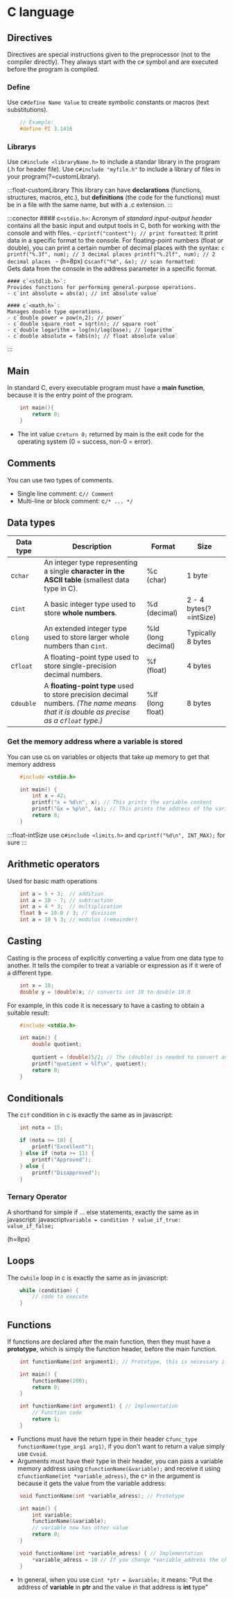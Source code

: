 # C language

## Directives
Directives are special instructions given to the preprocessor (not to the compiler directly). They always start with the c`#` symbol and are executed before the program is compiled.

### Define
Use c`#define Name Value` to create symbolic constants or macros (text substitutions).

```c
    // Example:
    #define PI 3.1416
```

### Librarys
Use c`#include <libraryName.h>` to include a standar library in the program (.h for header file).
Use c`#include "myfile.h"` to include a library of files in your program(?=customLibrary).

:::float-customLibrary
	This library can have **declarations** (functions, structures, macros, etc.), but **definitions** (the code for the functions) must be in a file with the same name, but with a .c extension.
:::


:::conector
    #### c`<stdio.h>`:
    Acronym of *standard input-output header* contains all the basic input and output tools in C, both for working with the console and with files.
    - c`printf("content"); // print formatted`:
    It print data in a specific format to the console. 
    For floating-point numbers (float or double), you can print a certain number of decimal places with the syntax:
    ```c
        printf("%.3f", num); // 3 decimal places
        printf("%.2lf", num); // 2 decimal places
    ```
    - (h=8px) c`scanf("%d", &x); // scan formatted`:<br>
    Gets data from the console in the address parameter in a specific format.

    #### c`<stdlib.h>`:
    Provides functions for performing general-purpose operations.
    - c`int absolute = abs(a); // int absolute value`

    #### c`<math.h>`:
    Manages double type operations.
    - c`double power = pow(n,2); // power`
    - c`double square_root = sqrt(n); // square root`
    - c`double logarithm = log(n)/log(base); // logarithm`
    - c`double absolute = fabs(n); // float absolute value`
:::

## Main
In standard C, every executable program must have a **main function**, because it is the entry point of the program.
```c
    int main(){
        return 0;
    }
```

- The int value c`return 0;` returned by main is the exit code for the operating system (0 = success, non-0 = error).

## Comments
You can use two types of comments.
- Single line comment: c`// Comment`
- Multi-line or block comment: c`/* ... */`

## Data types

| Data type | Description | Format | Size |
|----------|----------|----------|----------|
| c`char` | An integer type representing a single **character in the ASCII table** (smallest data type in C). | %c <br> (char) | 1 byte |
| c`int` | A basic integer type used to store **whole numbers**. | %d <br> (decimal) | 2 - 4 bytes(?=intSize)|
| c`long` | An extended integer type used to store larger whole numbers than c`int`. | %ld <br> (long decimal) | Typically 8 bytes |
| c`float` | A floating-point type used to store single-precision decimal numbers. | %f <br> (float)| 4 bytes |
| c`double` | A **floating-point type** used to store precision decimal numbers. *(The name means that it is double as precise as a c`float` type.)* | %lf <br> (long float) | 8 bytes |

### Get the memory address where a variable is stored

You can use c`&` on variables or objects that take up memory to get that memory address
```c
    #include <stdio.h>

    int main() {
        int x = 42;
        printf("x = %d\n", x); // This prints the variable content
        printf("&x = %p\n", &x); // This prints the address of the variable.
        return 0;
    }
```

:::float-intSize
    use c`#include <limits.h>` and c`printf("%d\n", INT_MAX);` for sure
:::

## Arithmetic operators
Used for basic math operations
```c
    int a = 5 + 3;  // addition
    int a = 10 - 7; // subtraction
    int a = 4 * 3;  // multiplication
    float b = 10.0 / 3; // division
    int a = 10 % 3; // modulus (remainder)
```

## Casting
Casting is the process of explicitly converting a value from one data type to another. It tells the compiler to treat a variable or expression as if it were of a different type.

```c
    int x = 10;
    double y = (double)x; // converts int 10 to double 10.0
```

For example, in this code it is necessary to have a casting to obtain a suitable result:

```c
    #include <stdio.h>

    int main() {
        double quotient;
        
        quotient = (double)5/2; // The (double) is needed to convert an int type to a double type and have all decimal places
        printf("quotient = %lf\n", quotient);
        return 0;
    }
```

## Conditionals
The c`if` condition in c is exactly the same as in javascript:
```c
    int nota = 15;

    if (nota >= 18) {
        printf("Excellent");
    } else if (nota >= 11) {
        printf("Approved");
    } else {
        printf("Disapproved");
    }
```

### Ternary Operator
A shorthand for simple if ... else statements, exactly the same as in javascript:
 javascript`variable = condition ? value_if_true: value_if_false;`

(h=8px)

## Loops
The c`while` loop in c is exactly the same as in javascript:
```c
    while (condition) {
        // code to execute
    }
```

## Functions
If functions are declared after the main function, then they must have a **prototype**, which is simply the function header, before the main function.
```c
    int functionName(int argument1); // Prototype, this is necessary if the function is called before implementation because otherwise the compiler does not know what the structure of the function looks like when it is called in the main function and cannot compile the C program.

    int main() {
        functionName(100);
        return 0;
    }

    int functionName(int argument1) { // Implementation
        // Function code
        return 1;
    }
```
- Functions must have the return type in their header c`func_type functionName(type_arg1 arg1)`, if you don't want to return a value simply use c`void`.
- Arguments must have their type in their header, you can pass a variable memory address using c`functionName(&variable);` and receive it using c`functionName(int *variable_adress)`, the c`*` in the argument is because it gets the value from the variable address:
```c
    void functionName(int *variable_adress); // Prototype

    int main() {
        int variable;
        functionName(&variable);
        // variable now has other value
        return 0;
    }

    void functionName(int *variable_adress) { // Implementation
        *variable_adress = 10 // If you change *variable_address the changes will also have an effect on the variable in the main function.
    }
```
- In general, when you use c`int *ptr = &variable;` it means: "Put the address of **variable** in **ptr** and the value in that address is **int** type"
